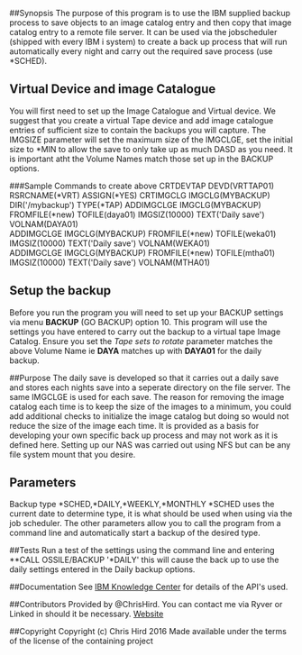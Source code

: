 ##Synopsis
The purpose of this program is to use the IBM supplied backup process to save objects to an image catalog entry and then copy that image catalog entry to a
remote file server. It can be used via the jobscheduler (shipped with every IBM i system) to create a back up process that will run automatically every
night and carry out the required save process (use *SCHED). 

## Virtual Device and image Catalogue
You will first need to set up the Image Catalogue and Virtual device. We suggest that you create a virtual Tape device and add image catalogue entries of 
sufficient size to contain the backups you will capture. The IMGSIZE parameter will set the maximum size of the IMGCLGE, set the initial size to *MIN to allow
the save to only take up as much DASD as you need. It is important atht the Volume Names match those set up in the BACKUP options.

###Sample Commands to create above
CRTDEVTAP DEVD(VRTTAP01) RSRCNAME(*VRT) ASSIGN(*YES)
CRTIMGCLG IMGCLG(MYBACKUP) DIR('/mybackup') TYPE(*TAP)
ADDIMGCLGE IMGCLG(MYBACKUP) FROMFILE(*new) TOFILE(daya01) IMGSIZ(10000) TEXT('Daily save') VOLNAM(DAYA01)  
ADDIMGCLGE IMGCLG(MYBACKUP) FROMFILE(*new) TOFILE(weka01) IMGSIZ(10000) TEXT('Daily save') VOLNAM(WEKA01)  
ADDIMGCLGE IMGCLG(MYBACKUP) FROMFILE(*new) TOFILE(mtha01) IMGSIZ(10000) TEXT('Daily save') VOLNAM(MTHA01) 

## Setup the backup
Before you run the program you will need to set up your BACKUP settings via menu **BACKUP** (GO BACKUP) option 10. This program will use the settings 
you have entered to carry out the backup to a virtual tape Image Catalog. Ensure you set the _Tape sets to rotate_ parameter matches the above Volume Name
ie **DAYA** matches up with **DAYA01** for the daily backup.

##Purpose
The daily save is developed so that it carries out a daily save and stores each nights save into a seperate directory on the file server. 
The same IMGCLGE is used for each save. The reason for removing the image catalog each time is to keep the size of the images to a minimum, 
you could add additional checks to initialize the image catalog but doing so would not reduce the size of the image each time.
It is provided as a basis for developing your own specific back up process and may not work as it is defined here. Setting up our NAS was carried out 
using NFS but can be any file system mount that you desire.

## Parameters
Backup type *SCHED,*DAILY,*WEEKLY,*MONTHLY 
*SCHED uses the current date to determine type, it is what should be used when using via the job scheduler. The other parameters allow you to call
the program from a command line and automatically start a backup of the desired type.

##Tests
Run a test of the settings using the command line and entering **CALL OSSILE/BACKUP '*DAILY' this will cause the back up to use the daily settings entered
in the Daily backup options.

##Documentation
See [IBM Knowledge Center](http://http://www.ibm.com/support/knowledgecenter/ssw_ibm_i) for details of the API's used.

##Contributors
Provided by @ChrisHird. You can contact me via Ryver or Linked in should it be necessary.
[Website](http://www.shieldadvanced.com)
   
##Copyright
Copyright (c) Chris Hird 2016 Made available under the terms of the license of the containing project              